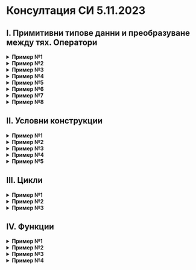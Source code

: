 # Консултация СИ 5.11.2023
## I. Примитивни типове данни и преобразуване между тях. Оператори 

<details>
<summary> <b>Пример №1</b> </summary>
  
Какво ще отпечата следният код?
```c++
#include <iostream>
int main()
{
    int a = 'A';
    std::cout << a << std::endl;
}
```
</details>
<details>
<summary> <b>Пример №2</b> </summary>
  
Какво ще отпечата следният код?
```c++
#include <iostream>
int main()
{
    char a = "A";
    std::cout << a << std::endl;
}
```
</details>

<details>
<summary> <b>Пример №3</b> </summary>
  
Какво ще отпечата следният код?
```c++
#include <iostream>
int main()
{
    int a = 65;
    bool b = !a;
    b += 2;
    char c = ++a;
    double d = (--a) / 2;
    int f = (a > 3);
    std::cout << b << " " << c << " " << d << " " << f << std::endl;
}
```
</details>

<details>
<summary> <b>Пример №4</b> </summary>
  
Какво ще отпечата следният код?
```c++
#include <iostream>
int main()
{
    int a = 1;
    int b = !!(a--);
    unsigned c = b == 1 ? b : !b;
    std::cout << c << std::endl;
}
```
</details>

<details>
<summary> <b>Пример №5</b> </summary>
  
Какво ще отпечата следният код?
```c++
#include <iostream>
int main()
{
    double a = 19.03;
    double b = 4.91;
    int c = a + b;
    double d = c / (2 * 1.0);
    std::cout << c << " " << d << std::endl;
}
```
</details>


<details>
<summary> <b>Пример №6</b> </summary>
  
Какво ще отпечата следният код?
```c++
#include <iostream>
int main()
{
    int n = 10;
    std::cout << ((n < 3) && (n / !n));
}
```
</details>

<details>
<summary> <b>Пример №7</b> </summary>
  
Какво ще отпечата следният код?
```c++
#include <iostream>
int main()
{
    double n = 10.0;
    std::cout << n / !n;
}
```
</details>

<details>
<summary> <b>Пример №8</b> </summary>
  
Какво ще отпечата следният код?
```c++
#include <iostream>
int a = 100;
int main()
{
    {
        int a = 10;
        {
            a += 5;
            ::a += 5;
            int a = 3;
            a += 2;
        }
        std::cout << a << std::endl;
    }
    std::cout << a << std::endl;
}
```
</details>

## II. Условни конструкции
<details>
<summary> <b>Пример №1</b> </summary>
  
Какво ще отпечата следният код?
```c++
#include <iostream>
int main()
{
    int a = 7;
    if(a = 0, 1, 2)
        std::cout << a << std::endl;
    else
        std::cout << 12 << std::endl;
}
```
</details>

<details>
<summary> <b>Пример №2</b> </summary>
  
Какво ще отпечата следният код?
```c++
#include <iostream>
int main()
{
    int a = 23;
    if(a += а -= 3)
        a++;
    std::cout << a;
}
```
</details>

<details>
<summary> <b>Пример №3</b> </summary>
  
Какво ще отпечата следният код?
```c++
#include <iostream>
int main()
{
    int a = 23;
    if(a == 3)
        --a++;
    std::cout << a;
}
```
</details>

<details>
<summary> <b>Пример №4</b> </summary>
  
Пренапишете кода с if else конструкция.
```c++
#include <iostream>
int main()
{
    unsigned a;
    std::cin >> a;
    switch(a)
    {
        case 0: std::cout << "zero" << std::endl;
        case 2:
        case 4:
        case 6:
        case 8:
        case 10: std::cout << "even" << std::endl; break;
        case 1:
        case 3:
        case 5:
        case 7:
        case 9: std::cout << "odd" << std::endl; break;
        default: std:: cout << "not less than 11" << std::endl;
    }
}
```
</details>

<details>
<summary> <b>Пример №5</b> </summary>
  
Пренапишете кода със switch case конструкция.
```c++
#include <iostream>
int main()
{
      int a;
      cin >> a;
      if (a != 1) cout << “not one”;
      if ((a >= 2) && (a<=4)) cout << “between two and four”;
      if (a != 4) cout << “not four”;
}
```
</details>

## III. Цикли
<details>
<summary> <b>Пример №1</b> </summary>
  
Какво ще отпечата следният код?
```c++
#include <iostream>
int main()
{
    int a = 10;
    while (a != 0);
        std::cout << a-- << std::endl;
}
```
</details>
<details>
<summary> <b>Пример №2</b> </summary>
  
Какво ще отпечата следният код?
```c++
#include <iostream>
int main()
{
    for (int i = 10; i > 0; i--, std::cout << i % 2 << " " << std::endl);
}
```
</details>

<details>
<summary> <b>Пример №3</b> </summary>
  
Какво ще отпечата следният код?
```c++
#include <iostream>
int main()
{
  	int i = 6;
  	while (std::cout << i, ----i);
}
```
</details>

## IV. Функции
<details>
<summary> <b>Пример №1</b> </summary>
  
Какво ще отпечата следният код?
```c++
#include <iostream>
using namespace std;
int num = 10;
int fun(int num)
{
    cout << num;
    return num * 3;
}
int main() {
    int num = 10;
    fun(num);
    cout << num;
}
```
</details>
<details>
<summary> <b>Пример №2</b> </summary>
  
Какво ще отпечата следният код?
```c++
#include <iostream>
using namespace std;
int Sum(int a, int b, int c, int d = -5) {
    return a + b + c + d;
}

int main() {
    int num = 10;
    std::cout << Sum(num++, num + 10, ++num);
}
```
</details>

<details>
<summary> <b>Пример №3</b> </summary>
  
Кои функции няма да предизвикат двусмислица?
```c++
#include <iostream>
using namespace std;
void cout(char a) { std::cout << a; } //1

void cout(int a) { std::cout << a; } //2

void cout(char a, int b) { std::cout << a << '-' << b; } //3

void cout(double a, char b) { std::cout << b << '-' << a; } //4

void cout(bool a) { std::cout << a; } //5

void cout(char a, bool b, int c) { std::cout << a <<b << c; } //6

void cout(const int a) { std::cout << a; } //7

void cout(char a, unsigned b) { std::cout << a << '-' <<b; } //8

char cout(char a) { return a; } //9
```
</details>

<details>
<summary> <b>Пример №4</b> </summary>
  
Какво ще отпечата следният код?
```c++
#include <cstdio>
#include <iostream>
using namespace std;

int f(int a = 15, int b = 12)
{
    return a + b;
}

int main() {
    cout << f() << endl;
    cout << f(1) << endl;
    cout << f(1, 2) << endl;
}

```
</details>
